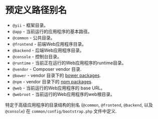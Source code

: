 预定义路径别名
=======================

- `@yii` - 框架目录。
- `@app` - 当前运行的应用程序的基本路径。
- `@common` - 公共目录。
- `@frontend` - 前端Web应用程序目录。
- `@backend` - 后端Web应用程序目录。
- `@console` - 控制台目录。
- `@runtime` - 当前正在运行的Web应用程序的runtime目录。
- `@vendor` - Composer vendor 目录.
- `@bower` - vendor 目录下的 [bower packages](https://bower.io/).
- `@npm` - vendor 目录下的 [npm packages](https://www.npmjs.org/).
- `@web` - 当前运行的Web应用程序的 base URL。
- `@webroot` - 当前运行的Web应用程序的web根目录。

特定于高级应用程序的目录结构的别名
(`@common`,  `@frontend`, `@backend`, 以及 `@console`) 在 `common/config/bootstrap.php` 文件中定义.